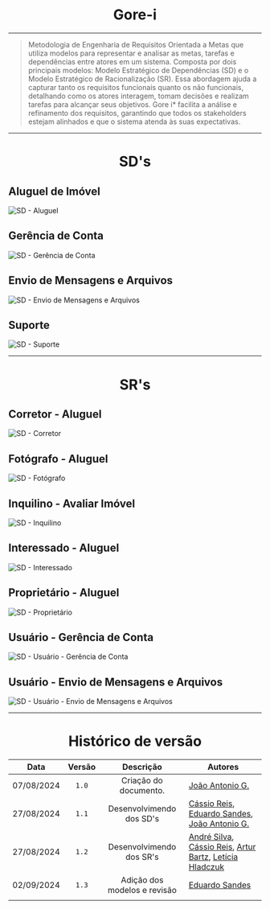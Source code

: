 <center>

# Gore-i

</center>

---

> Metodologia de Engenharia de Requisitos Orientada a Metas que utiliza modelos para representar e analisar as metas, tarefas e dependências entre atores em um sistema. Composta por dois principais modelos: Modelo Estratégico de Dependências (SD) e o Modelo Estratégico de Racionalização (SR). Essa abordagem ajuda a capturar tanto os requisitos funcionais quanto os não funcionais, detalhando como os atores interagem, tomam decisões e realizam tarefas para alcançar seus objetivos. Gore i* facilita a análise e refinamento dos requisitos, garantindo que todos os stakeholders estejam alinhados e que o sistema atenda às suas expectativas.

---

<center>

# SD's

</center>

## Aluguel de Imóvel

![SD - Aluguel](../assets/istaraluguel.png)

## Gerência de Conta

![SD - Gerência de Conta](../assets/istarcadastro.png)

## Envio de Mensagens e Arquivos

![SD - Envio de Mensagens e Arquivos](../assets/istarchat.png)

## Suporte

![SD - Suporte](../assets/istarsuporte.png)

---


<center>

# SR's

</center>

## Corretor - Aluguel

![SD - Corretor](../assets/istarcorretor.png)

## Fotógrafo - Aluguel

![SD - Fotógrafo](../assets/istarfotografo.png)

## Inquilino - Avaliar Imóvel

![SD - Inquilino](../assets/istarinquilino.png)

## Interessado - Aluguel

![SD - Interessado](../assets/istarinteressado.png)

## Proprietário - Aluguel

![SD - Proprietário](../assets/istarproprietario.png)

## Usuário - Gerência de Conta

![SD - Usuário - Gerência de Conta](../assets/istarusuario.png)

## Usuário - Envio de Mensagens e Arquivos

![SD - Usuário - Envio de Mensagens e Arquivos](../assets/istarusuario2.png)

---

<center>

# Histórico de versão

</center>

<div style="margin: 0 auto; width: fit-content;">

|    Data    | Versão |          Descrição           | Autores                                                                                              |
| :--------: | :----: | :--------------------------: | ---------------------------------------------------------------------------------------------------- |
| 07/08/2024 | `1.0`  |    Criação do documento.     | [João Antonio G.](https://github.com/joaoseisei)                                                     |
| 27/08/2024 | `1.1`  |   Desenvolvimendo dos SD's   | [Cássio Reis](https://github.com/csreis72), [Eduardo Sandes](https://github.com/DiceRunner714), [João Antonio G.](https://github.com/joaoseisei) |
| 27/08/2024 | `1.2`  |   Desenvolvimendo dos SR's   | [André Silva](https://github.com/Hunter104), [Cássio Reis](https://github.com/csreis72), [Artur Bartz](https://github.com/H0lzz), [Letícia Hladczuk](https://github.com/HladczukLe)                                                          |
| 02/09/2024 | `1.3`  | Adição dos modelos e revisão | [Eduardo Sandes](https://github.com/DiceRunner714)                                                   |
|            |        |                              |                                                                                                      |

</div>
